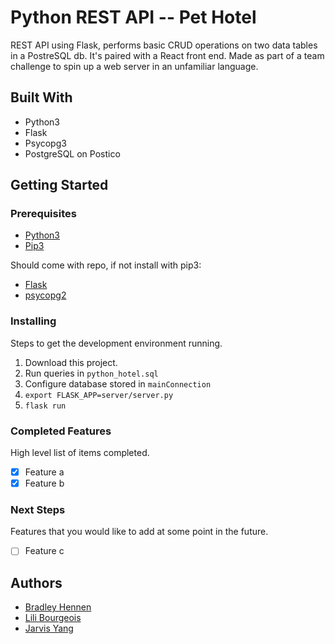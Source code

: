 # Python REST API --  Pet Hotel 

REST API using Flask, performs basic CRUD operations on two data tables in a PostreSQL db. It's paired with a React front end. Made as part of a team challenge to spin up a web server in an unfamiliar language.

## Built With

* Python3
* Flask
* Psycopg3
* PostgreSQL on Postico

## Getting Started

### Prerequisites

- [Python3](https://www.python.org/download/releases/3.0/)
- [Pip3](https://pip.pypa.io/en/stable/quickstart/)

Should come with repo, if not install with pip3:
- [Flask](http://flask.pocoo.org/docs/1.0/)
- [psycopg2](https://www.python.org/download/releases/3.0/)


### Installing

Steps to get the development environment running.

1. Download this project.
2. Run queries in `python_hotel.sql`
3. Configure database stored in `mainConnection`
2. `export FLASK_APP=server/server.py`
3. `flask run`


### Completed Features

High level list of items completed.

- [x] Feature a
- [x] Feature b

### Next Steps

Features that you would like to add at some point in the future.

- [ ] Feature c


## Authors

* [Bradley Hennen](https://github.com/BradleyHennen)
* [Lili Bourgeois](https://github.com/lbourgeois90)
* [Jarvis Yang](https://github.com/jwhy89)
